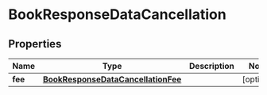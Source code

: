 

# BookResponseDataCancellation

## Properties

Name | Type | Description | Notes
------------ | ------------- | ------------- | -------------
**fee** | [**BookResponseDataCancellationFee**](BookResponseDataCancellationFee.md) |  |  [optional]




